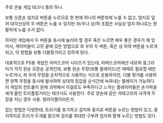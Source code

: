 주로 콘솔 게임 테크닉 중의 하나.

보통 오른손 엄지로 버튼을 누르므로 한 번에 하나의 버튼밖에 누를 수 없고, 엄지로 덮어 대각선상의 두 버튼은 누를 수 있지만 좌/우나
상/하 조합은 사실상 엄지 하나로는 원활하게 누를 수가 없다.

하지만 게임에서 두 버튼을 동시에 눌러야 할 경우 혹은 누르면 매우 좋은 경우가 꽤 있어서, 게이머들이 고민 끝에 갖은 방법으로 좌 우의 두
버튼, 혹은 상 하의 버튼을 누르게 되고, 이 방법을 보통 더블핑거라고 칭하게 된다.

대표적으로 PS용 게임인 아머드코어 시리즈가 있는데, 아머드코어에선 네모와 동그라미가 각각 왼손 오른손 공격인데, 보통 왼손 무장(보통
블레이드)은 때때로 필요할 때만 누르거나, 좌 우의 무장을 순차적으로 사용하는 식으로 운용하지만, 더블 핑거를 사용하면 양쪽 무장을 동시에
발사하여 상대의 장갑을 순식간에 녹여내는 플레이가 가능하다. 이 게임의 컨트롤이 원체 괴악해서 이걸로도 부족하다고 느끼는 플레이어들은
손가락을 세개 올린 트리플핑거라는 테크닉도 사용한다. 주로 양손에 같은 카테고리의 사격계 무장을 지닌 경우 사용. 쌍라이플이라든가.

잡는 방법은 다양한데, 트리거를 포기하고 검지와 중지로 버튼을 누르는 방법이 있고, 중지약지로 트리거 두개를 맡으며 검지를 최대한 구부려
엄지와 함께 누르는 방법도 있다.

